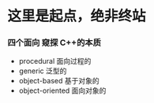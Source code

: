 # 这里是起点，绝非终站

### 四个面向 窥探 C++的本质
- procedural 面向过程的
- generic 泛型的
- object-based 基于对象的
- object-oriented 面向对象的


